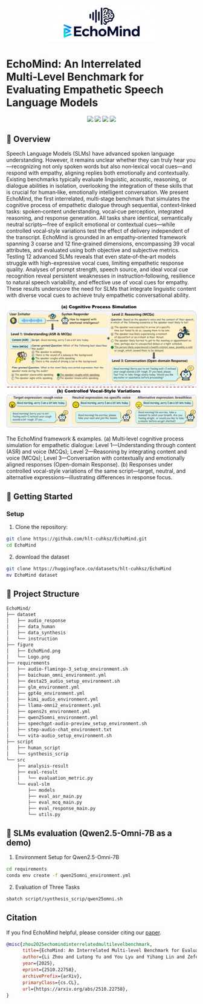 <p align="center">
  <img src="figure/Logo.png" width="300"/>
</p>

# EchoMind: An Interrelated Multi‑Level Benchmark for Evaluating Empathetic Speech Language Models

<div align="center">
<a href="https://hlt-cuhksz.github.io/EchoMind/" target="_blank"><img src=https://img.shields.io/badge/Website-online-green.svg></a>
<a href="https://arxiv.org/abs/" target="_blank"><img src=https://img.shields.io/badge/arXiv-b5212f.svg?logo=arxiv></a>
<a href="https://huggingface.co/datasets/hlt-cuhksz/EchoMind" target="_blank"><img src=https://img.shields.io/badge/%F0%9F%A4%97%20HuggingFace%20Datasets-27b3b4.svg></a>
<a href="https://hlt-cuhksz.github.io/EchoMind/" target="_blank"><img src=https://img.shields.io/badge/%F0%9F%8F%86%20Leaderboard%20-27b333.svg></a>
</div>


## 📖 Overview
Speech Language Models (SLMs) have advanced spoken language understanding. However, it remains unclear whether they can truly hear you—recognizing not only spoken words but also non‑lexical vocal cues—and respond with empathy, aligning replies both emotionally and contextually. Existing benchmarks typically evaluate linguistic, acoustic, reasoning, or dialogue abilities in isolation, overlooking the integration of these skills that is crucial for human‑like, emotionally intelligent conversation. We present EchoMind, the first interrelated, multi‑stage benchmark that simulates the cognitive process of empathetic dialogue through sequential, context‑linked tasks: spoken‑content understanding, vocal‑cue perception, integrated reasoning, and response generation. All tasks share identical, semantically neutral scripts—free of explicit emotional or contextual cues—while controlled vocal‑style variations test the effect of delivery independent of the transcript. EchoMind is grounded in an empathy‑oriented framework spanning 3 coarse and 12 fine‑grained dimensions, encompassing 39 vocal attributes, and evaluated using both objective and subjective metrics. Testing 12 advanced SLMs reveals that even state‑of‑the‑art models struggle with high-expressive vocal cues, limiting empathetic response quality. Analyses of prompt strength, speech source, and ideal vocal cue recognition reveal persistent weaknesses in instruction‑following, resilience to natural speech variability, and effective use of vocal cues for empathy. These results underscore the need for SLMs that integrate linguistic content with diverse vocal cues to achieve truly empathetic conversational ability.



<p align="center">
  <img src="figure/EchoMind.png"/>
</p>
 <figcaption>The EchoMind framework & examples. (a) Multi‑level cognitive process simulation for empathetic dialogue: Level 1—Understanding through content (ASR) and voice (MCQs); Level 2—Reasoning by integrating content and voice (MCQs); Level 3—Conversation with contextually and emotionally aligned responses (Open-domain Response). (b) Responses under controlled vocal-style variations of the same script—target, neutral, and alternative expressions—illustrating differences in response focus.</figcaption>


## 🚀 Getting Started
###  Setup
1. Clone the repository:
```bash
git clone https://github.com/hlt-cuhksz/EchoMind.git
cd EchoMind
```
2. download the dataset
```bash
git clone https://huggingface.co/datasets/hlt-cuhksz/EchoMind
mv EchoMind dataset
```

## 📁 Project Structure

```
EchoMind/
├── dataset
│   ├── audio_response
│   ├── data_human
│   ├── data_synthesis
│   └── instruction
├── figure
│   ├── EchoMind.png
│   └── Logo.png
├── requirements
│   ├── audio-flamingo-3_setup_environment.sh
│   ├── baichuan_omni_environment.yml
│   ├── desta25_audio_setup_environment.sh
│   ├── glm_environment.yml
│   ├── gpt4o_environment.yml
│   ├── kimi_audio_environment.yml
│   ├── llama-omni2_environment.yml
│   ├── opens2s_environment.yml
│   ├── qwen25omni_environment.yml
│   ├── speechgpt-audio-preview_setup_environment.sh
│   ├── step-audio-chat_environment.txt
│   └── vita-audio_setup_environment.sh
├── script
│   ├── human_script
│   └── synthesis_scrip
└── src
    ├── analysis-result
    ├── eval-result
    │   └── evaluation_metric.py
    └── eval-slm
        ├── models
        ├── eval_asr_main.py
        ├── eval_mcq_main.py
        ├── eval_response_main.py
        └── utils.py
```
## 📝 SLMs evaluation (Qwen2.5-Omni-7B as a demo)
1. Environment Setup for Qwen2.5-Omni-7B

```bash
cd requirements
conda env create -f qwen25omni_environment.yml
```

2. Evaluation of Three Tasks
```bash
sbatch script/synthesis_scrip/qwen25omni.sh
```
## Citation
If you find EchoMind helpful, please consider citing our [paper](https://arxiv.org/abs/2510.22758).
```bibtex
@misc{zhou2025echomindinterrelatedmultilevelbenchmark,
      title={EchoMind: An Interrelated Multi-level Benchmark for Evaluating Empathetic Speech Language Models}, 
      author={Li Zhou and Lutong Yu and You Lyu and Yihang Lin and Zefeng Zhao and Junyi Ao and Yuhao Zhang and Benyou Wang and Haizhou Li},
      year={2025},
      eprint={2510.22758},
      archivePrefix={arXiv},
      primaryClass={cs.CL},
      url={https://arxiv.org/abs/2510.22758}, 
}
```
